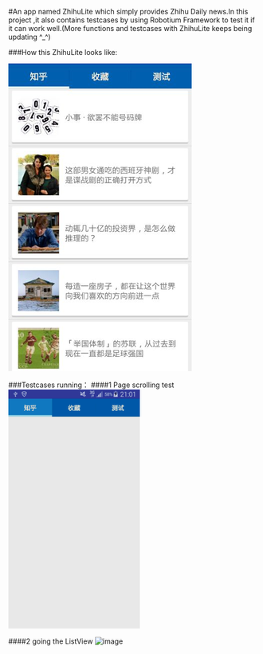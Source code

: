 #An app named ZhihuLite which simply provides Zhihu Daily news.In this project ,it also contains testcases by using Robotium Framework to test it if it can work well.(More functions and testcases with ZhihuLite keeps being updating ^_^)

###How this ZhihuLite looks like:

![image](https://github.com/lightningshuo/ZhihuWithTest/blob/master/appinfo.jpg)

###Testcases running：
####1 Page scrolling  test
![image](https://github.com/lightningshuo/ZhihuWithTest/blob/master/testScroll.gif)

####2 going the ListView
![image](https://github.com/lightningshuo/ZhihuWithTest/blob/master/testListView.gif)
